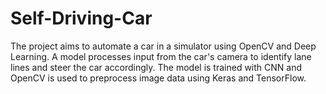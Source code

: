 # Self-Driving-Car
The project aims to automate a car in a simulator using OpenCV and Deep Learning. A model processes input from the car's camera to identify lane lines and steer the car accordingly. The model is trained with CNN and OpenCV is used to preprocess image data using Keras and TensorFlow.

